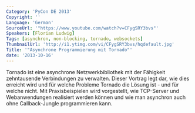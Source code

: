 ```yaml
---
Category: 'PyCon DE 2013'
Copyright: ''
Language: 'German'
SourceUrl: '"https://www.youtube.com/watch?v=CFygSRY3bvs"'
Speakers: [Florian Ludwig]
Tags: [asynchron, non-blocking, tornado, websockets]
ThumbnailUrl: 'http://i1.ytimg.com/vi/CFygSRY3bvs/hqdefault.jpg'
Title: '"Asynchrone Programmierung mit Tornado"'
date: '2013-10-16'
---
```

Tornado ist eine asynchrone Netzwerkbibliothek mit der Fähigkeit zehntausende Verbindungen zu verwalten. Dieser Vortrag legt dar, wie dies erreicht wird und für welche Probleme Tornado die Lösung ist - und für welche nicht. Mit Praxisbeispielen wird vorgestellt, wie TCP-Server und Webanwendungen realisiert werden können und wie man asynchron auch ohne Callback-Jungle programmieren kann.